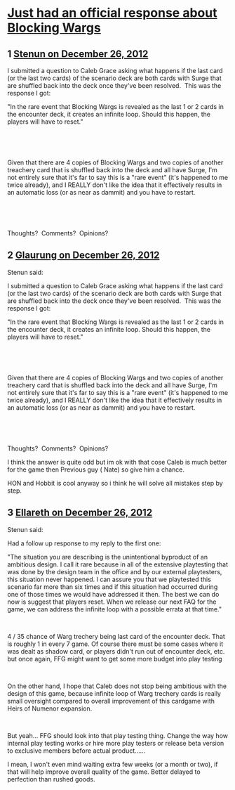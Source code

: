 # [Just had an official response about Blocking Wargs](https://community.fantasyflightgames.com/topic/76226-just-had-an-official-response-about-blocking-wargs/)

## 1 [Stenun on December 26, 2012](https://community.fantasyflightgames.com/topic/76226-just-had-an-official-response-about-blocking-wargs/?do=findComment&comment=739145)

I submitted a question to Caleb Grace asking what happens if the last card (or the last two cards) of the scenario deck are both cards with Surge that are shuffled back into the deck once they've been resolved.  This was the response I got:

"In the rare event that Blocking Wargs is revealed as the last 1 or 2 cards in the encounter deck, it creates an infinite loop. Should this happen, the players will have to reset."

 

 

Given that there are 4 copies of Blocking Wargs and two copies of another treachery card that is shuffled back into the deck and all have Surge, I'm not entirely sure that it's far to say this is a "rare event" (it's happened to me twice already), and I REALLY don't like the idea that it effectively results in an automatic loss (or as near as dammit) and you have to restart.

 

 

Thoughts?  Comments?  Opinions?

## 2 [Glaurung on December 26, 2012](https://community.fantasyflightgames.com/topic/76226-just-had-an-official-response-about-blocking-wargs/?do=findComment&comment=739156)

Stenun said:

I submitted a question to Caleb Grace asking what happens if the last card (or the last two cards) of the scenario deck are both cards with Surge that are shuffled back into the deck once they've been resolved.  This was the response I got:

"In the rare event that Blocking Wargs is revealed as the last 1 or 2 cards in the encounter deck, it creates an infinite loop. Should this happen, the players will have to reset."

 

 

Given that there are 4 copies of Blocking Wargs and two copies of another treachery card that is shuffled back into the deck and all have Surge, I'm not entirely sure that it's far to say this is a "rare event" (it's happened to me twice already), and I REALLY don't like the idea that it effectively results in an automatic loss (or as near as dammit) and you have to restart.

 

 

Thoughts?  Comments?  Opinions?



I think the answer is quite odd but im ok with that cose Caleb is much better for the game then Previous guy ( Nate) so give him a chance.

HON and Hobbit is cool anyway so i think he will solve all mistakes step by step.

## 3 [Ellareth on December 26, 2012](https://community.fantasyflightgames.com/topic/76226-just-had-an-official-response-about-blocking-wargs/?do=findComment&comment=739174)

Stenun said:

Had a follow up response to my reply to the first one:

"The situation you are describing is the unintentional byproduct of an ambitious design. I call it rare because in all of the extensive playtesting that was done by the design team in the office and by our external playtesters, this situation never happened. I can assure you that we playtested this scenario far more than six times and if this situation had occurred during one of those times we would have addressed it then. The best we can do now is suggest that players reset. When we release our next FAQ for the game, we can address the infinite loop with a possible errata at that time."



 

4 / 35 chance of Warg trechery being last card of the encounter deck.
That is roughly 1 in every 7 game.
Of course there must be some cases where it was dealt as shadow card, or players didn't run out of encounter deck, etc.
but once again, FFG might want to get some more budget into play testing

 

On the other hand, I hope that Caleb does not stop being ambitious with the design of this game, because infinite loop of Warg trechery cards is really small oversight compared to overall improvement of this cardgame with Heirs of Numenor expansion.

 

But yeah… FFG should look into that play testing thing. Change the way how internal play testing works or hire more play testers or release beta version to exclusive members before actual product……

I mean, I won't even mind waiting extra few weeks (or a month or two), if that will help improve overall quality of the game.
Better delayed to perfection than rushed goods.

